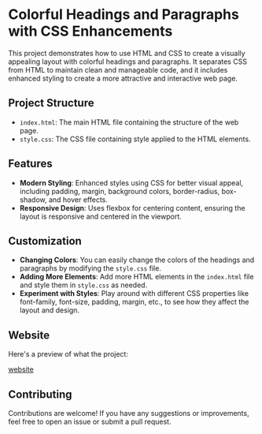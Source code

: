 # Colorful Headings and Paragraphs with CSS Enhancements

This project demonstrates how to use HTML and CSS to create a visually appealing layout with colorful headings and paragraphs. It separates CSS from HTML to maintain clean and manageable code, and it includes enhanced styling to create a more attractive and interactive web page.

## Project Structure

- `index.html`: The main HTML file containing the structure of the web page.
- `style.css`: The CSS file containing style applied to the HTML elements.

## Features

- **Modern Styling**: Enhanced styles using CSS for better visual appeal, including padding, margin, background colors, border-radius, box-shadow, and hover effects.
- **Responsive Design**: Uses flexbox for centering content, ensuring the layout is responsive and centered in the viewport.




## Customization

- **Changing Colors**: You can easily change the colors of the headings and paragraphs by modifying the `style.css` file.
- **Adding More Elements**: Add more HTML elements in the `index.html` file and style them in `style.css` as needed.
- **Experiment with Styles**: Play around with different CSS properties like font-family, font-size, padding, margin, etc., to see how they affect the layout and design.

## Website

Here's a preview of what the project:

[website](https://devender-008.github.io/Color-Styling/)

## Contributing

Contributions are welcome! If you have any suggestions or improvements, feel free to open an issue or submit a pull request.





